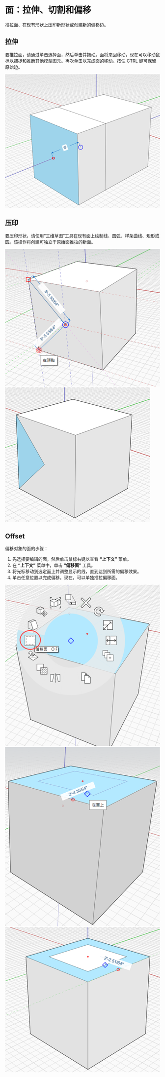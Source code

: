 # 面：拉伸、切割和偏移

推拉面、在现有形状上压印新形状或创建新的偏移边。

## 拉伸

要推拉面，请通过单击选择面，然后单击并拖动。面将来回移动，现在可以移动鼠标以捕捉和推断其他模型图元。再次单击以完成面的移动。按住 CTRL 键可保留原始边。

![](<../.gitbook/assets/extrude (1).png>)

## 压印

要压印形状，请使用“三维草图”工具在现有面上绘制线、圆弧、样条曲线、矩形或圆。该操作将创建可独立于原始面推拉的新面。

![](../.gitbook/assets/imprint1.png)\
![](../.gitbook/assets/imprint2.png)

## Offset

偏移对象的面的步骤：

1. 先选择要编辑的面，然后单击鼠标右键以查看 **“上下文”** 菜单。&#x20;
2. 在 **“上下文”** 菜单中，单击 **“偏移面”** 工具。&#x20;
3. 将光标移动到选定面上并调整显示的线，直到达到所需的偏移效果。
4. 单击任意位置以完成偏移。现在，可以单独推拉偏移面。

![](../.gitbook/assets/offset1.png)\
![](../.gitbook/assets/offset2.png)\
![](../.gitbook/assets/offset3.png)
